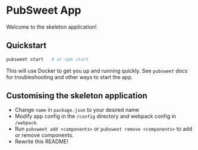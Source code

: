 # PubSweet App

Welcome to the skeleton application!

## Quickstart

```bash
pubsweet start   # or npm start
```

This will use Docker to get you up and running quickly. See `pubsweet` docs for
troubleshooting and other ways to start the app.

## Customising the skeleton application

- Change `name` in `package.json` to your desired name
- Modify app config in the `/config` directory and webpack config in `/webpack`.
- Run `pubsweet add <components>` or `pubsweet remove <components>` to add or
  remove components.
- Rewrite this README!
